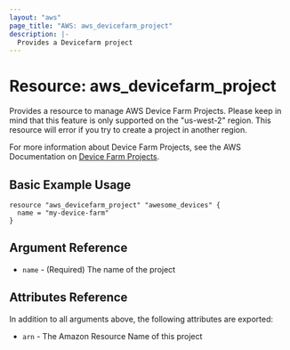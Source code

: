 ```yaml
---
layout: "aws"
page_title: "AWS: aws_devicefarm_project"
description: |-
  Provides a Devicefarm project
---
```


# Resource: aws_devicefarm_project

Provides a resource to manage AWS Device Farm Projects. 
Please keep in mind that this feature is only supported on the "us-west-2" region.
This resource will error if you try to create a project in another region.

For more information about Device Farm Projects, see the AWS Documentation on
[Device Farm Projects][aws-get-project].

## Basic Example Usage


```hcl
resource "aws_devicefarm_project" "awesome_devices" {
  name = "my-device-farm"
}
```

## Argument Reference

* `name` - (Required) The name of the project

## Attributes Reference

In addition to all arguments above, the following attributes are exported:

* `arn` - The Amazon Resource Name of this project

[aws-get-project]: http://docs.aws.amazon.com/devicefarm/latest/APIReference/API_GetProject.html
